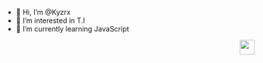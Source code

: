 - 👋 Hi, I’m @Kyzrx
- 👀 I’m interested in T.I
- 🌱 I’m currently learning JavaScript

<!---
Kyzrx/Kyzrx is a ✨ special ✨ repository because its `README.md` (this file) appears on your GitHub profile.
You can click the Preview link to take a look at your changes.
--->



<div align="right">
    <img height="30em" src="https://media.tenor.com/tz6lic5ui8wAAAAj/rei-spin.gif">
</div>
